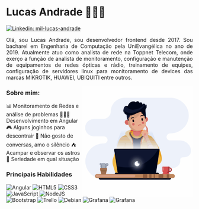# Lucas Andrade 👨🏽‍💻
[![Linkedin: mil-lucas-andrade](https://img.shields.io/badge/-Lucas%20Andrade-blue?style=flat-square&logo=Linkedin&logoColor=white&link=https://www.linkedin.com/in/mil-lucas-andrade/)](https://www.linkedin.com/in/mil-lucas-andrade/)

<p style="text-align: justify">Olá, sou Lucas Andrade, sou desenvolvedor frontend desde 2017. Sou bacharel em Engenharia de Computação pela UniEvangélica no ano de 2019. Atualmente atuo como analista de rede na Toppnet Telecom, onde exerço a função de analista de monitoramento, configuração e manutenção de equipamentos de redes ópticas e rádio, treinamento de equipes, configuração de servidores linux para monitoramento de devices das marcas MIKROTIK, HUAWEI, UBIQUITI entre outros.</p>

<img src="image.gif" align="right" width="300">

### Sobre mim:
📊 Monitoramento de Redes e análise de problemas
👨🏽‍💻 Desenvolvimento em Angular
🎮 Alguns joginhos para descontrair
🙊 Não gosto de conversas, amo o silêncio
⛺ Acampar e observar os astros
🏹 Seriedade em qual situação

### Principais Habilidades
<p align="left"> 
  <img src="https://icongr.am/devicon/angularjs-plain.svg?size=38&color=a80030" alt="Angular"/> 
  <img src="https://icongr.am/devicon/html5-original-wordmark.svg?size=40&color=currentColor" alt="HTML5"/>
  <img src="https://icongr.am/devicon/css3-original-wordmark.svg?size=40&color=currentColor" alt="CSS3"/>
  <img src="https://icongr.am/devicon/javascript-original.svg?size=35&color=currentColor" alt="JavaScript"/>
  <img src="https://icongr.am/devicon/nodejs-original.svg?size=40&color=currentColor" alt="NodeJS"/>
  <img src="https://icongr.am/devicon/bootstrap-plain-wordmark.svg?size=40&color=4e1d58" alt="Bootstrap"/>
  <img src="https://icongr.am/devicon/trello-plain-wordmark.svg?size=40&color=currentColor" alt="Trello"/>
  <img src="https://icongr.am/devicon/debian-original.svg?size=38&color=a80030" alt="Debian"/>
  <img src="https://grafana.com/static/assets/img/fav32.png" alt="Grafana"/>
  <img src="https://assets.zabbix.com/dist/images/fd87efa6da9bed3fd8c9cfb442a3d537.svg" width="100" alt="Grafana"/>

</p>

<!--
**miluksandrades/miluksandrades** is a ✨ _special_ ✨ repository because its `README.md` (this file) appears on your GitHub profile.

Here are some ideas to get you started:

- 🔭 I’m currently working on ...
- 🌱 I’m currently learning ...
- 👯 I’m looking to collaborate on ...
- 🤔 I’m looking for help with ...
- 💬 Ask me about ...
- 📫 How to reach me: ...
- 😄 Pronouns: ...
- ⚡ Fun fact: ...
-->

